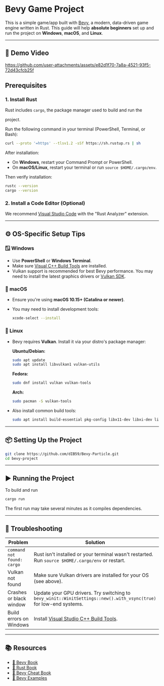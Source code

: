 # Bevy Game Project

This is a simple game/app built with [Bevy](https://bevyengine.org/), a modern, data-driven game engine written in Rust. This guide will help **absolute beginners** set up and run the project on **Windows**, **macOS**, and **Linux**.

---
## 🎥 Demo Video

https://github.com/user-attachments/assets/e82d1f70-7a8a-4521-93f5-72d43cfcb25f

## Prerequisites

### 1. **Install Rust**

Rust includes `cargo`, the package manager used to build and run the


 project.

Run the following command in your terminal (PowerShell, Terminal, or Bash):

```bash
curl --proto '=https' --tlsv1.2 -sSf https://sh.rustup.rs | sh
```

After installation:

* On **Windows**, restart your Command Prompt or PowerShell.
* On **macOS/Linux**, restart your terminal or run `source $HOME/.cargo/env`.

Then verify installation:

```bash
rustc --version
cargo --version
```

### 2. **Install a Code Editor (Optional)**

We recommend [Visual Studio Code](https://code.visualstudio.com/) with the "Rust Analyzer" extension.

---

## ⚙️ OS-Specific Setup Tips

### 🪟 Windows

* Use **PowerShell** or **Windows Terminal**.
* Make sure [Visual C++ Build Tools](https://visualstudio.microsoft.com/visual-cpp-build-tools/) are installed.
* Vulkan support is recommended for best Bevy performance. You may need to install the latest graphics drivers or [Vulkan SDK](https://vulkan.lunarg.com/sdk/home).

### 🍎 macOS

* Ensure you're using **macOS 10.15+ (Catalina or newer)**.
* You may need to install development tools:

  ```bash
  xcode-select --install
  ```

### 🐧 Linux

* Bevy requires **Vulkan**. Install it via your distro's package manager:

  **Ubuntu/Debian:**

  ```bash
  sudo apt update
  sudo apt install libvulkan1 vulkan-utils
  ```

  **Fedora:**

  ```bash
  sudo dnf install vulkan vulkan-tools
  ```

  **Arch:**

  ```bash
  sudo pacman -S vulkan-tools
  ```

* Also install common build tools:

  ```bash
  sudo apt install build-essential pkg-config libx11-dev libxi-dev libgl1-mesa-dev
  ```

---

## 📦 Setting Up the Project

```bash
git clone https://github.com/dIB59/Bevy-Particle.git
cd bevy-project
```

---

## ▶️ Running the Project

To build and run

```bash
cargo run
```

The first run may take several minutes as it compiles dependencies.

---

## 🐛 Troubleshooting

| Problem                    | Solution                                                                                                           |
| -------------------------- | ------------------------------------------------------------------------------------------------------------------ |
| `command not found: cargo` | Rust isn't installed or your terminal wasn't restarted. Run `source $HOME/.cargo/env` or restart.                  |
| Vulkan not found           | Make sure Vulkan drivers are installed for your OS (see above).                                                    |
| Crashes or black window    | Update your GPU drivers. Try switching to `bevy_winit::WinitSettings::new().with_vsync(true)` for low-end systems. |
| Build errors on Windows    | Install [Visual Studio C++ Build Tools](https://visualstudio.microsoft.com/visual-cpp-build-tools/).               |

---

## 📚 Resources

* [📖 Bevy Book](https://bevyengine.org/learn/book/introduction/)
* [📘 Rust Book](https://doc.rust-lang.org/book/)
* [🧠 Bevy Cheat Book](https://bevy-cheatbook.github.io/)
* [🔧 Bevy Examples](https://github.com/bevyengine/bevy/tree/main/examples)
